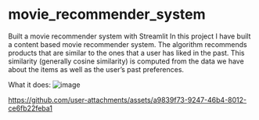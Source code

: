 # movie_recommender_system
Built a movie recommender system with Streamlit In this project I have built a content based movie recommender system. The algorithm recommends products that are similar to the ones that a user has liked in the past. This similarity (generally cosine similarity) is computed from the data we have about the items as well as the user’s past preferences.

What it does: ![image](https://github.com/user-attachments/assets/61140535-fd45-40ec-bde5-15957b68fd4c)


https://github.com/user-attachments/assets/a9839f73-9247-46b4-8012-ce6fb22feba1

